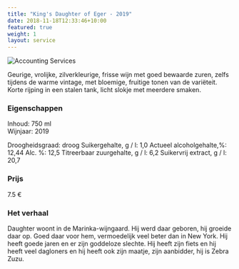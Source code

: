 ```yaml
---
title: "King's Daughter of Eger - 2019"
date: 2018-11-18T12:33:46+10:00
featured: true
weight: 1
layout: service
---
```



![Accounting Services](/images/austin-distel-nGc5RT2HmF0-unsplash.jpg)

Geurige, vrolijke, zilverkleurige, frisse wijn met goed bewaarde zuren, zelfs tijdens de
warme vintage, met bloemige, fruitige tonen van de variëteit. Korte rijping in een stalen
tank, licht slokje met meerdere smaken.

### Eigenschappen  

Inhoud: 750 ml  
Wijnjaar: 2019  

Droogheidsgraad: droog
Suikergehalte, g / l: 1,0
Actueel alcoholgehalte,%: 12,44
Alc. %: 12,5
Titreerbaar zuurgehalte, g / l: 6,2
Suikervrij extract, g / l: 20,7

### Prijs

7.5 €

### Het verhaal

Daughter woont in de Marinka-wijngaard. Hij werd daar geboren, hij groeide daar
op. Goed daar voor hem, vermoedelijk veel beter dan in New York. Hij heeft goede
jaren en er zijn goddeloze slechte. Hij heeft zijn fiets en hij heeft veel dagloners en hij
heeft ook zijn maatje, zijn aanbidder, hij is Zebra Zuzu.
